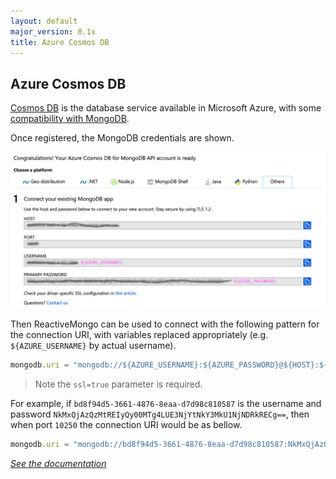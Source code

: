 ```yaml
---
layout: default
major_version: 0.1x
title: Azure Cosmos DB
---
```


## Azure Cosmos DB

[Cosmos DB](https://docs.microsoft.com/en-us/azure/cosmos-db/introduction) is the database service available in Microsoft Azure, with some [compatibility with MongoDB](https://www.mongodb.com/cloud/atlas/compare).

Once registered, the MongoDB credentials are shown.

<img src="../images/azure-cosmos.png" alt="Cosmos DB credentials" class="screenshot" />

Then ReactiveMongo can be used to connect with the following pattern for the connection URI, with variables replaced appropriately (e.g. `${AZURE_USERNAME}` by actual username).

```javascript
mongodb.uri = "mongodb://${AZURE_USERNAME}:${AZURE_PASSWORD}@${HOST}:${PORT}/${AZURE_USERNAME}?ssl=true"
```

> Note the `ssl=true` parameter is required.

For example, if `bd8f94d5-3661-4876-8eaa-d7d98c810587` is the username and password `NkMxQjAzQzMtREIyQy00MTg4LUE3NjYtNkY3MkU1NjNDRkRECg==`, then when port `10250` the connection URI would be as bellow.

```javascript
mongodb.uri = "mongodb://bd8f94d5-3661-4876-8eaa-d7d98c810587:NkMxQjAzQzMtREIyQy00MTg4LUE3NjYtNkY3MkU1NjNDRkRECg==@bd8f94d5-3661-4876-8eaa-d7d98c810587.documents.azure.com:10250/bd8f94d5-3661-4876-8eaa-d7d98c810587?ssl=true"
```

*[See the documentation](./connect-database.html)*